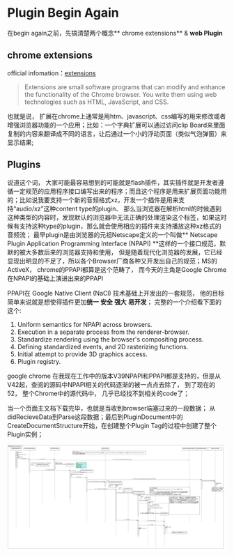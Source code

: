# Plugin Begin Again

在begin again之前，先搞清楚两个概念** chrome extensions** & **web Plugin**

## chrome extensions

official infomation：[extensions](https://developer.chrome.com/extensions)

> Extensions are small software programs that can modify and enhance the functionality of the Chrome browser. You write them using web technologies such as HTML, JavaScript, and CSS.

也就是说， 扩展在chrome上通常是用htm、javascript、css编写的用来修改或者增强浏览器功能的一个应用；比如：一个字典扩展可以通过访问clip Board来里面复制的内容来翻译成不同的语言，让后通过一个小的浮动页面（类似气泡弹窗）来显示结果;

## Plugins

说道这个词， 大家可能最容易想到的可能就是flash插件，其实插件就是开发者遵循一定规范的应用程序接口编写出来的程序；而且这个程序是用来扩展页面功能用的；比如说我要支持一个新的音频格式xz，开发一个插件是用来支持“audio\/xz”这种content type的plugin、 那么当浏览器在解析html的时候遇到这种类型的内容时，发现默认的浏览器中无法正确的处理渲染这个标签，如果这时候有支持这种type的plugin，那么就会使用相应的插件来支持播放这种xz格式的音频流；
最早plugin是由浏览器的元祖Netscape定义的一个叫做** Netscape Plugin Application Programming Interface \(NPAPI\) **这样的一个接口规范，默默的被大多数后来的浏览器支持和使用， 但是随着现代化浏览器的发展，它已经显现出明显的不足了，所以各个Browser厂商各种又开发出自己的规范；MS的ActiveX， chrome的PPAPI都算是这个范畴了， 而今天的主角是Google Chrome在NPAPI的基础上演进出来的PPAPI

PPAPI在 Google Native Client \(NaCl\) 技术基础上开发出的一套规范， 他的目标简单来说就是想使得插件更加**统一** **安全** **强大** **易开发**；
完整的一个介绍看下面的这个:

1. Uniform semantics for NPAPI across browsers.
2. Execution in a separate process from the renderer-browser.
3. Standardize rendering using the browser's compositing process.
4. Defining standardized events, and 2D rasterizing functions.
5. Initial attempt to provide 3D graphics access.
6. Plugin registry.

google chrome 在我现在工作中的版本V39NPAPI和PPAPI都是支持的，但是从V42起，查阅的源码中NPAPI相关的代码逐渐的被一点点去除了， 到了现在的52， 整个Chrome中的源代码中， 几乎已经找不到相关的code了；

当一个页面主文档下载完毕，也就是当收到browser端塞过来的一段数据； 从didRecieveData到Parse这段数据；最后到PluginDocument中的CreateDocumentStructure开始，在创建整个Plugin Tag的过程中创建了整个Plugin实例；

![NPAPI PLUGIN 流程图](/meet_chromium/img/Chromium_Plugin.png)
